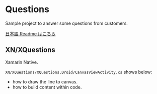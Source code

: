 # Questions

Sample project to answer some questions from customers.

[日本語 Readme はこちら](README_ja.md)

## XN/XQuestions

Xamarin Native.

`XN/XQuestions/XQuestions.Droid/CanvasViewActivity.cs` shows below:

- how to draw the line to canvas.
- how to build content within code. 

